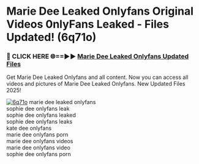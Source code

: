 # Marie Dee Leaked Onlyfans Original Videos 0nlyFans Leaked - Files Updated! (6q71o)

<h3>🔴 CLICK HERE 🌐==►► <a href="https://tinyurl.com/2jnfzry5" rel="nofollow">Marie Dee Leaked Onlyfans Updated Files</a></h3>

Get Marie Dee Leaked Onlyfans and all content. Now you can access all videos and pictures of Marie Dee Leaked Onlyfans. New Updated Files 2025!

[![6q71o](https://i.imgur.com/GyGTBgg.gif)](https://tinyurl.com/2jnfzry5)
marie dee leaked onlyfans<br>
sophie dee onlyfans leak<br>
sophie dee onlyfans leaked<br>
sophie dee onlyfans leaks<br>
kate dee onlyfans<br>
marie dee onlyfans porn<br>
marie dee onlyfans videos<br>
marie dee onlyfans video<br>
sophie dee onlyfans porn